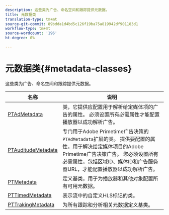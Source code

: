 ```yaml
---
description: 这些类为广告、命名空间和跟踪提供元数据。
title: 元数据类
translation-type: tm+mt
source-git-commit: 89bdda1d4bd5c126f19ba75a819942df901183d1
workflow-type: tm+mt
source-wordcount: '196'
ht-degree: 0%

---
```



# 元数据类{#metadata-classes}

这些类为广告、命名空间和跟踪提供元数据。

| 名称 | 说明 |
|---|---|
| [PTAdMetadata](https://help.adobe.com/en_US/primetime/api/psdk/appledoc/Classes/PTAdMetadata.html) | 类，它提供应配置用于解析给定媒体项的广告的属性。 必须设置所有必需属性才能配置播放器以成功解析广告。 |
| [PTAuditudeMetadata](https://help.adobe.com/en_US/primetime/api/psdk/appledoc/Classes/PTAuditudeMetadata.html) | 专门用于Adobe Primetime广告决策的`PTAdMetadata`扩展的类。 提供要配置的属性，用于解决给定媒体项目的Adobe Primetime广告决策广告。 您必须设置所有必需属性，包括区域ID、媒体ID和广告服务器URL，才能配置播放器以成功解析广告。 |
| [PTMetadata](https://help.adobe.com/en_US/primetime/api/psdk/appledoc/Classes/PTMetadata.html) | 定义基类，用于为播放器和其他对象配置所有可用元数据。 |
| [PTTimedMetadata](https://help.adobe.com/en_US/primetime/api/psdk/appledoc/Classes/PTTimedMetadata.html) | 表示流中的自定义HLS标记的类。 |
| [PTTrakingMetadata](https://help.adobe.com/en_US/primetime/api/psdk/appledoc/Classes/PTTrackingMetadata.html) | 为所有跟踪和分析相关元数据定义基类。 |

